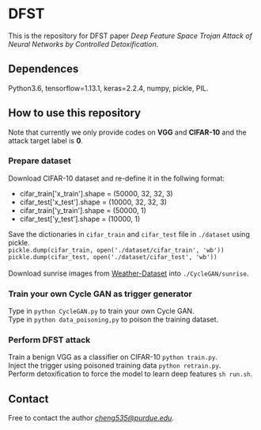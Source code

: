 # DFST

This is the repository for DFST paper *Deep Feature Space Trojan Attack of Neural Networks by Controlled Detoxification*.<br>

## Dependences

Python3.6, tensorflow=1.13.1, keras=2.2.4, numpy, pickle, PIL.<br>

## How to use this repository

Note that currently we only provide codes on **VGG** and **CIFAR-10** and the attack target label is **0**.<br>

### Prepare dataset
Download CIFAR-10 dataset and re-define it in the follwing format:<br>
* cifar_train['x_train'].shape = (50000, 32, 32, 3)
* cifar_test['x_test'].shape = (10000, 32, 32, 3)
* cifar_train['y_train'].shape = (50000, 1)
* cifar_test['y_test'].shape = (10000, 1)

Save the dictionaries in `cifar_train` and `cifar_test` file in `./dataset` using pickle.<br>
`pickle.dump(cifar_train, open('./dataset/cifar_train', 'wb'))`<br>
`pickle.dump(cifar_test, open('./dataset/cifar_test', 'wb'))`<br>
<br>
Download sunrise images from [Weather-Dataset](https://www.kaggle.com/rahul29g/weatherdataset) into `./CycleGAN/sunrise`.<br>

### Train your own Cycle GAN as trigger generator
Type in `python CycleGAN.py` to train your own Cycle GAN.<br>
Type in `python data_poisoning,py` to poison the training dataset.

### Perform DFST attack
Train a benign VGG as a classifier on CIFAR-10 `python train.py`.<br>
Inject the trigger using poisoned training data `python retrain.py`.<br>
Perform detoxification to force the model to learn deep features `sh run.sh`.<br>

## Contact
Free to contact the author *cheng535@purdue.edu*.
